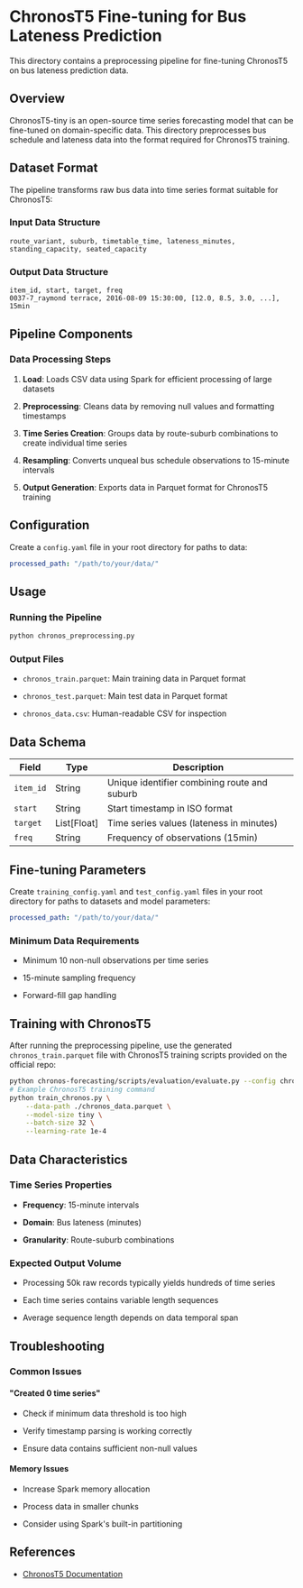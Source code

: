 # ChronosT5 Fine-tuning for Bus Lateness Prediction

This directory contains a preprocessing pipeline for fine-tuning ChronosT5 on bus lateness prediction data.

## Overview

ChronosT5-tiny is an open-source time series forecasting model that can be fine-tuned on domain-specific data. This directory preprocesses bus schedule and lateness data into the format required for ChronosT5 training.

## Dataset Format

The pipeline transforms raw bus data into time series format suitable for ChronosT5:

### Input Data Structure

```text
route_variant, suburb, timetable_time, lateness_minutes, standing_capacity, seated_capacity
```

### Output Data Structure

```text
item_id, start, target, freq
0037-7_raymond terrace, 2016-08-09 15:30:00, [12.0, 8.5, 3.0, ...], 15min
```

## Pipeline Components

### Data Processing Steps

1. **Load**: Loads CSV data using Spark for efficient processing of large datasets

2. **Preprocessing**: Cleans data by removing null values and formatting timestamps

3. **Time Series Creation**: Groups data by route-suburb combinations to create individual time series

4. **Resampling**: Converts unqueal bus schedule observations to 15-minute intervals

5. **Output Generation**: Exports data in Parquet format for ChronosT5 training

## Configuration

Create a `config.yaml` file in your root directory for paths to data:

```yaml
processed_path: "/path/to/your/data/"
```

## Usage

### Running the Pipeline

```bash
python chronos_preprocessing.py
```

### Output Files

- `chronos_train.parquet`: Main training data in Parquet format

- `chronos_test.parquet`: Main test data in Parquet format

- `chronos_data.csv`: Human-readable CSV for inspection

## Data Schema

| Field | Type | Description |
|-------|------|-------------|
| `item_id` | String | Unique identifier combining route and suburb |
| `start` | String | Start timestamp in ISO format |
| `target` | List[Float] | Time series values (lateness in minutes) |
| `freq` | String | Frequency of observations (15min) |

## Fine-tuning Parameters

Create `training_config.yaml` and `test_config.yaml` files in your root directory for paths to datasets and model parameters:

```yaml
processed_path: "/path/to/your/data/"
```

### Minimum Data Requirements

- Minimum 10 non-null observations per time series

- 15-minute sampling frequency

- Forward-fill gap handling

## Training with ChronosT5

After running the preprocessing pipeline, use the generated `chronos_train.parquet` file with ChronosT5 training scripts provided on the official repo:

```bash
python chronos-forecasting/scripts/evaluation/evaluate.py --config chronos_eval_config.yaml
# Example ChronosT5 training command
python train_chronos.py \
    --data-path ./chronos_data.parquet \
    --model-size tiny \
    --batch-size 32 \
    --learning-rate 1e-4
```

## Data Characteristics

### Time Series Properties

- **Frequency**: 15-minute intervals

- **Domain**: Bus lateness (minutes)

- **Granularity**: Route-suburb combinations

### Expected Output Volume

- Processing 50k raw records typically yields hundreds of time series

- Each time series contains variable length sequences

- Average sequence length depends on data temporal span

## Troubleshooting

### Common Issues

#### "Created 0 time series"

- Check if minimum data threshold is too high

- Verify timestamp parsing is working correctly

- Ensure data contains sufficient non-null values

#### Memory Issues

- Increase Spark memory allocation

- Process data in smaller chunks

- Consider using Spark's built-in partitioning

## References

- [ChronosT5 Documentation](https://github.com/amazon-science/chronos-forecasting)
